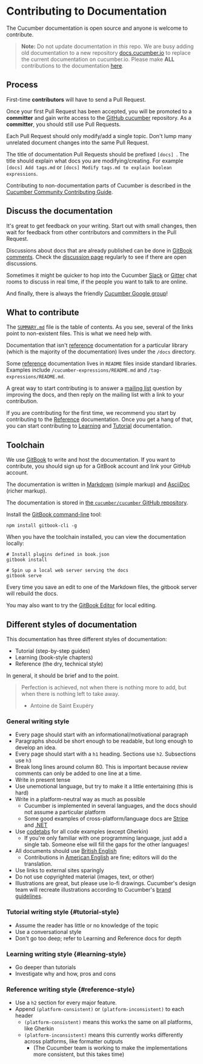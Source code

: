 # Contributing to Documentation

The Cucumber documentation is open source and anyone is welcome to contribute.

> **Note:** Do not update documentation in *this* repo. We are busy adding old documentation to a new repository [docs.cucumber.io](https://github.com/cucumber/docs.cucumber.io) to replace the current documentation on cucumber.io.
Please make **ALL** contributions to the documentation [here](https://github.com/cucumber/docs.cucumber.io).

## Process

First-time **contributors** will have to send a Pull Request.

Once your first Pull Request has been accepted, you will be promoted to a **committer** and
gain write access to the [GitHub cucumber](https://github.com/cucumber/cucumber) repository.
As a **committer**, you should still use Pull Requests.

Each Pull Request should only modify/add a single topic. 
Don't lump many unrelated document changes into the same Pull Request.

The title of documentation Pull Requests should be prefixed `[docs] `.
The title should explain what docs you are modifying/creating.
For example `[docs] Add tags.md` or `[docs] Modify tags.md to explain boolean expressions`.

Contributing to non-documentation parts of Cucumber is described in the [Cucumber Community Contributing Guide](../CONTRIBUTING.md).

## Discuss the documentation

It's great to get feedback on your writing. Start out with small changes, then 
wait for feedback from other contributors and committers in the Pull Request.

Discussions about docs that are already published can be done in [GitBook comments](https://www.gitbook.com/blog/features/discussions). 
Check the [discussion page](https://www.gitbook.com/book/cucumber/cucumber/discussions) regularly to see if there are open discussions.

Sometimes it might be quicker to hop into the Cucumber 
[Slack](https://cucumber.io/support#slack) or 
[Gitter](https://cucumber.io/support#gitter) chat rooms to discuss in real time, 
if the people you want to talk to are online. 

And finally, there is always the friendly [Cucumber Google group](mailto:cukes-devs@googlegroups.com)!

## What to contribute

The [`SUMMARY.md`](../SUMMARY.md) file is the table of contents. As you see,
several of the links point to non-existent files. This is what we need help with.

Documentation that isn't [reference](#reference-style) documentation for a 
particular library (which is the majority of the documentation) lives under the 
`/docs` directory.

Some [reference](#reference-style) documentation lives in `README` files inside 
standard libraries. Examples include `/cucumber-expressions/README.md` and 
`/tag-expressions/README.md`.

A great way to start contributing is to answer a
[mailing list](https://groups.google.com/group/cukes) question by improving
the docs, and then reply on the mailing list with a link to your contribution.

If you are contributing for the first time, we recommend you start by contributing to the [Reference](#reference-style) documentation. 
Once you get a hang of that, you can start contributing to [Learning](#learning-style) and [Tutorial](#tutorial-style) documentation.

## Toolchain

We use [GitBook](https://gitbook.com) to write and host the documentation. If 
you want to contribute, you should sign up for a GitBook account and link your 
GitHub account.

The documentation is written in [Markdown](http://toolchain.gitbook.com/syntax/markdown.html)
(simple markup) and [AsciiDoc](http://toolchain.gitbook.com/syntax/asciidoc.html) (richer markup).

The documentation is stored in [the `cucumber/cucumber` GitHub repository](https://github.com/cucumber/cucumber).

Install the [GitBook command-line](https://toolchain.gitbook.com/setup.html) tool:

    npm install gitbook-cli -g

When you have the toolchain installed, you can view the documentation locally:

    # Install plugins defined in book.json
    gitbook install

    # Spin up a local web server serving the docs
    gitbook serve

Every time you save an edit to one of the Markdown files, the gitbook server
will rebuild the docs.

You may also want to try the [GitBook Editor](https://www.gitbook.com/editor)
for local editing.

## Different styles of documentation

This documentation has three different styles of documentation:

* Tutorial (step-by-step guides)
* Learning (book-style chapters)
* Reference (the dry, technical style)

In general, it should be brief and to the point.

> Perfection is achieved, not when there is nothing more to add, but when there is nothing left to take away.
> - Antoine de Saint Exupéry

### General writing style

* Every page should start with an informational/motivational paragraph
* Paragraphs should be short enough to be readable, but long enough to develop 
  an idea.
* Every page should start with a `h1` heading. Sections use `h2`. Subsections 
  use `h3`
* Break long lines around column 80. This is important because review comments 
  can only be added to one line at a time.
* Write in present tense
* Use unemotional language, but try to make it a little entertaining (this is hard)
* Write in a platform-neutral way as much as possible
  * Cucumber is implemented in several languages, and the docs should not 
    assume a particular platform
  * Some good examples of cross-platform/language docs are 
    [Stripe](https://stripe.com/docs/api) and 
    [.NET](https://msdn.microsoft.com/en-us/library/system.array(v=vs.110).aspx)
* Use [codetabs](https://github.com/GitbookIO/plugin-codetabs) for all code examples
  (except Gherkin)
  * If you're only familiar with one programming language, just add a single tab. 
    Someone else will fill the gaps for the other languages!
* All documents should use [British English](https://en.wikipedia.org/wiki/British_English)
  * Contributions in [American English](https://en.wikipedia.org/wiki/American_English) 
    are fine; editors will do the translation.
* Use links to external sites sparingly
* Do not use copyrighted material (images, text, or other)
* Illustrations are great, but please use lo-fi drawings. Cucumber's design 
  team will recreate illustrations according to Cucumber's 
  [brand guidelines](https://github.com/cucumber-ltd/brand).

### Tutorial writing style {#tutorial-style}

* Assume the reader has little or no knowledge of the topic
* Use a conversational style
* Don't go too deep; refer to Learning and Reference docs for depth

### Learning writing style {#learning-style}

* Go deeper than tutorials
* Investigate why and how, pros and cons

### Reference writing style {#reference-style}

* Use a `h2` section for every major feature.
* Append `(platform-consistent)` or `(platform-inconsistent)` to each header
  * `(platform-consistent)` means this works the same on all platforms, like Gherkin
  * `(platform-inconsistent)` means this currently works differently across platforms, like formatter outputs
    * (The Cucumber team is working to make the implementations more consistent, but this takes time)
